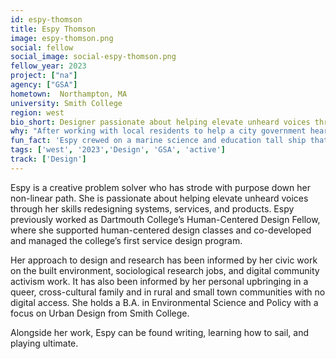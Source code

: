 ```yaml
---
id: espy-thomson
title: Espy Thomson
image: espy-thomson.png
social: fellow
social_image: social-espy-thomson.png
fellow_year: 2023
project: ["na"]
agency: ["GSA"]
hometown:  Northampton, MA
university: Smith College
region: west
bio_short: Designer passionate about helping elevate unheard voices through her skills redesigning systems, services, and products
why: "After working with local residents to help a city government hear and understand their housing needs, I became interested in civic tech. I was excited to discover the U.S. Digital Corps because it provides a gateway to do the work I want to do with the potential for large-scale impact. There is also an amazing community of designers, with support for early-career professionals."
fun_fact: 'Espy crewed on a marine science and education tall ship that sailed from San Diego to Tahiti.'
tags: ['west', '2023','Design', 'GSA', 'active']
track: ['Design']
---
```


Espy is a creative problem solver who has strode with purpose down her non-linear path. She is passionate about helping elevate unheard voices through her skills redesigning systems, services, and products. Espy previously worked as Dartmouth College’s Human-Centered Design Fellow, where she supported human-centered design classes and co-developed and managed the college’s first service design program.

Her approach to design and research has been informed by her civic work on the built environment, sociological research jobs, and digital community activism work. It has also been informed by her personal upbringing in a queer, cross-cultural family and in rural and small town communities with no digital access. She holds a B.A. in Environmental Science and Policy with a focus on Urban Design from Smith College.

Alongside her work, Espy can be found writing, learning how to sail, and playing ultimate.

